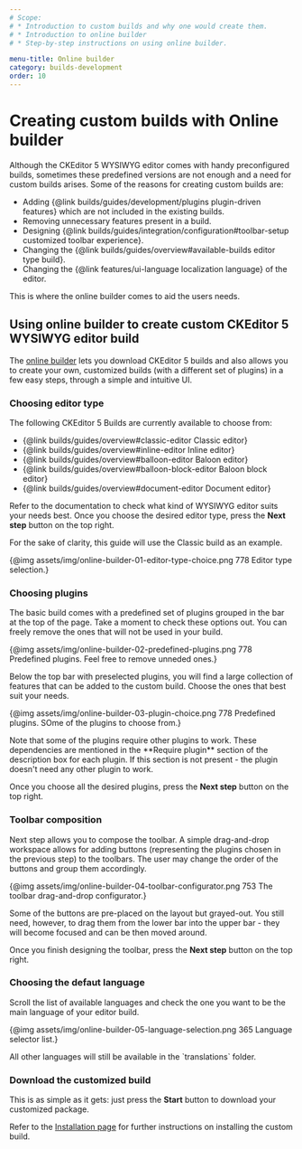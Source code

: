 ```yaml
---
# Scope:
# * Introduction to custom builds and why one would create them.
# * Introduction to online builder
# * Step-by-step instructions on using online builder.

menu-title: Online builder
category: builds-development
order: 10
---
```


# Creating custom builds with Online builder

Although the CKEditor 5 WYSIWYG editor comes with handy preconfigured builds, sometimes these predefined versions are not enough and a need for custom builds arises. Some of the reasons for creating custom builds are:

* Adding {@link builds/guides/development/plugins plugin-driven features} which are not included in the existing builds.
* Removing unnecessary features present in a build.
* Designing {@link builds/guides/integration/configuration#toolbar-setup customized toolbar experience}.
* Changing the {@link builds/guides/overview#available-builds editor type build}.
* Changing the {@link features/ui-language localization language} of the editor.

This is where the online builder comes to aid the users needs.

## Using online builder to create custom CKEditor 5 WYSIWYG editor build

The [online builder](https://ckeditor.com/ckeditor-5/online-builder/) lets you download CKEditor 5 builds and also allows you to create your own, customized builds (with a different set of plugins) in a few easy steps, through a simple and intuitive UI.

### Choosing editor type

The following CKEditor 5 Builds are currently available to choose from:

 * {@link builds/guides/overview#classic-editor Classic editor}
 * {@link builds/guides/overview#inline-editor Inline editor}
 * {@link builds/guides/overview#balloon-editor Baloon editor}
 * {@link builds/guides/overview#balloon-block-editor Baloon block editor}
 * {@link builds/guides/overview#document-editor Document editor}

 <!-- Reconsider using absolute links for the above list (opens in new tab). It's an older code, sir, but it checks out.
 
 * [Classic editor](https://ckeditor.com/docs/ckeditor5/latest/builds/guides/overview.html#classic-editor)
 * [Inline editor](https://ckeditor.com/docs/ckeditor5/latest/builds/guides/overview.html#inline-editor)
 * [Balloon editor](https://ckeditor.com/docs/ckeditor5/latest/builds/guides/overview.html#balloon-editor)
 * [Balloon block editor](https://ckeditor.com/docs/ckeditor5/latest/builds/guides/overview.html#balloon-block-editor)
 * [Document editor](https://ckeditor.com/docs/ckeditor5/latest/builds/guides/overview.html#document-editor)
 
 -->

 Refer to the documentation to check what kind of WYSIWYG editor suits your needs best. Once you choose the desired editor type, press the **Next step** button on the top right.

 For the sake of clarity, this guide will use the Classic build as an example.

 {@img assets/img/online-builder-01-editor-type-choice.png 778 Editor type selection.}

### Choosing plugins

The basic build comes with a predefined set of plugins grouped in the bar at the top of the page. Take a moment to check these options out. You can freely remove the ones that will not be used in your build.

{@img assets/img/online-builder-02-predefined-plugins.png 778 Predefined plugins. Feel free to remove unneded ones.}

Below the top bar with preselected plugins, you will find a large collection of features that can be added to the custom build. Choose the ones that best suit your needs.

{@img assets/img/online-builder-03-plugin-choice.png 778 Predefined plugins. SOme of the plugins to choose from.}

<info-box hint>
	Note that some of the plugins require other plugins to work. These dependencies are mentioned in the **Require plugin** section of the description box for each plugin. If this section is not present - the plugin doesn't need any other plugin to work.
</info-box>

Once you choose all the desired plugins, press the **Next step** button on the top right.

### Toolbar composition

Next step allows you to compose the toolbar. A simple drag-and-drop workspace allows for adding buttons (representing the plugins chosen in the previous step) to the toolbars. The user may change the order of the buttons and group them accordingly.

{@img assets/img/online-builder-04-toolbar-configurator.png 753 The toolbar drag-and-drop configurator.}

<info-box hint>
	Some of the buttons are pre-placed on the layout but grayed-out. You still need, however, to drag them from the lower bar into the upper bar - they will become focused and can be then moved around.
</info-box>

Once you finish designing the toolbar, press the **Next step** button on the top right.

### Choosing the defaut language

Scroll the list of available languages and check the one you want to be the main language of your editor build.

{@img assets/img/online-builder-05-language-selection.png 365 Language selector list.}

<info-box hint>
	All other languages will still be available in the `translations` folder.
</info-box>

### Download the customized build

This is as simple as it gets: just press the **Start** button to download your customized package.

Refer to the [Installation page](https://ckeditor.com/docs/ckeditor5/latest/builds/guides/integration/installation.html#zip-download) for further instructions on installing the custom build.


